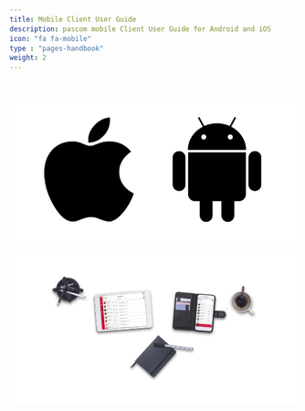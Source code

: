 ```yaml
---
title: Mobile Client User Guide
description: pascom mobile Client User Guide for Android and iOS
icon: "fa fa-mobile"
type : "pages-handbook"
weight: 2
---
```


</br>

![Supported Operatingsystems](mobile_handbook.png?width=15%)


![pascom Mobile Client Userhandbook](frontpage_mobile_intro.png?width=80%)
